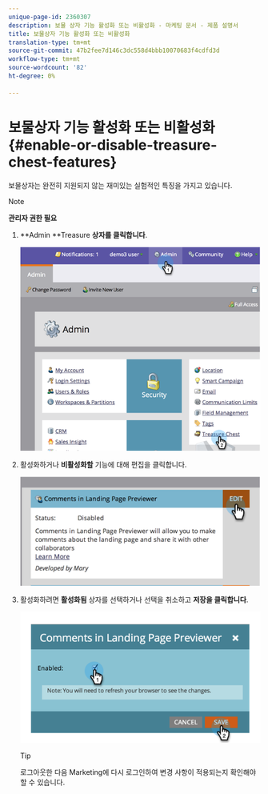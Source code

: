 ```yaml
---
unique-page-id: 2360307
description: 보물 상자 기능 활성화 또는 비활성화 - 마케팅 문서 - 제품 설명서
title: 보물상자 기능 활성화 또는 비활성화
translation-type: tm+mt
source-git-commit: 47b2fee7d146c3dc558d4bbb10070683f4cdfd3d
workflow-type: tm+mt
source-wordcount: '82'
ht-degree: 0%

---
```



# 보물상자 기능 활성화 또는 비활성화 {#enable-or-disable-treasure-chest-features}

보물상자는 완전히 지원되지 않는 재미있는 실험적인 특징을 가지고 있습니다.

>[!NOTE]
>
>**관리자 권한 필요**

1. **Admin **Treasure **상자를 클릭합니다**.

   ![](assets/image2014-9-16-17-3a0-3a36.png)

1. 활성화하거나 **비활성화할** 기능에 대해 편집을 클릭합니다.

   ![](assets/image2014-9-16-16-3a53-3a42.png)

1. 활성화하려면 **활성화됨** 상자를 선택하거나 선택을 취소하고 **저장을 클릭합니다**.

   ![](assets/image2014-9-16-16-3a53-3a53.png)

   >[!TIP]
   >
   >
   >로그아웃한 다음 Marketing에 다시 로그인하여 변경 사항이 적용되는지 확인해야 할 수 있습니다.


